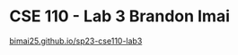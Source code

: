 # CSE 110 - Lab 3 Brandon Imai
[bimai25.github.io/sp23-cse110-lab3](bimai25.github.io/sp23-cse110-lab3)
